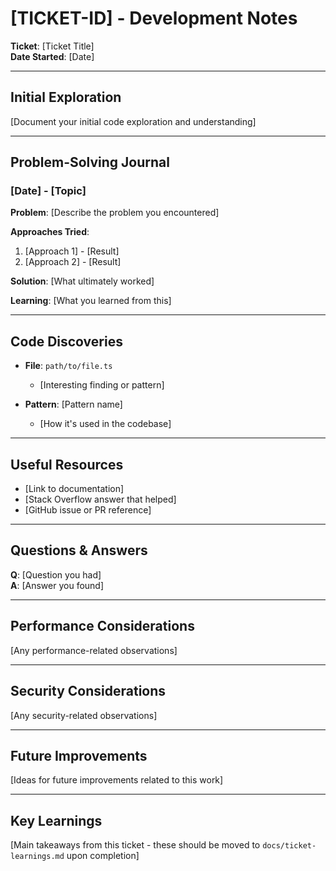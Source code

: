 # [TICKET-ID] - Development Notes

**Ticket**: [Ticket Title]  
**Date Started**: [Date]

---

## Initial Exploration

[Document your initial code exploration and understanding]

---

## Problem-Solving Journal

### [Date] - [Topic]

**Problem**: [Describe the problem you encountered]

**Approaches Tried**:
1. [Approach 1] - [Result]
2. [Approach 2] - [Result]

**Solution**: [What ultimately worked]

**Learning**: [What you learned from this]

---

## Code Discoveries

- **File**: `path/to/file.ts`
  - [Interesting finding or pattern]
  
- **Pattern**: [Pattern name]
  - [How it's used in the codebase]

---

## Useful Resources

- [Link to documentation]
- [Stack Overflow answer that helped]
- [GitHub issue or PR reference]

---

## Questions & Answers

**Q**: [Question you had]  
**A**: [Answer you found]

---

## Performance Considerations

[Any performance-related observations]

---

## Security Considerations

[Any security-related observations]

---

## Future Improvements

[Ideas for future improvements related to this work]

---

## Key Learnings

[Main takeaways from this ticket - these should be moved to `docs/ticket-learnings.md` upon completion]
